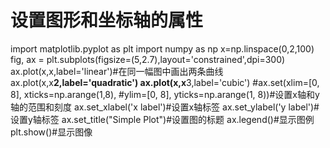 # 设置图形和坐标轴的属性

import matplotlib.pyplot as plt
import numpy as np
x=np.linspace(0,2,100)
fig, ax = plt.subplots(figsize=(5,2.7),layout='constrained',dpi=300)
ax.plot(x,x,label='linear')#在同一幅图中画出两条曲线
ax.plot(x,x**2,label='quadratic')
ax.plot(x,x**3,label='cubic')
#ax.set(xlim=[0, 8], xticks=np.arange(1,8),
       #ylim=[0, 8], yticks=np.arange(1, 8))#设置x轴和y轴的范围和刻度
ax.set_xlabel('x label')#设置x轴标签
ax.set_ylabel('y label')#设置y轴标签
ax.set_title("Simple Plot")#设置图的标题
ax.legend()#显示图例
plt.show()#显示图像